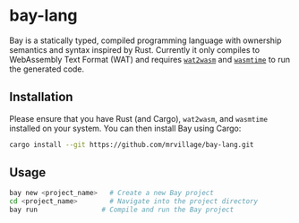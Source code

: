# bay-lang

Bay is a statically typed, compiled programming language with ownership semantics and syntax inspired by Rust. Currently it only compiles to WebAssembly Text Format (WAT) and requires [`wat2wasm`](https://github.com/WebAssembly/wabt) and [`wasmtime`](https://wasmtime.dev/) to run the generated code.

## Installation
Please ensure that you have Rust (and Cargo), `wat2wasm`, and `wasmtime` installed on your system. You can then install Bay using Cargo:

```bash
cargo install --git https://github.com/mrvillage/bay-lang.git
```

## Usage
```bash
bay new <project_name>   # Create a new Bay project
cd <project_name>        # Navigate into the project directory
bay run                # Compile and run the Bay project
```
